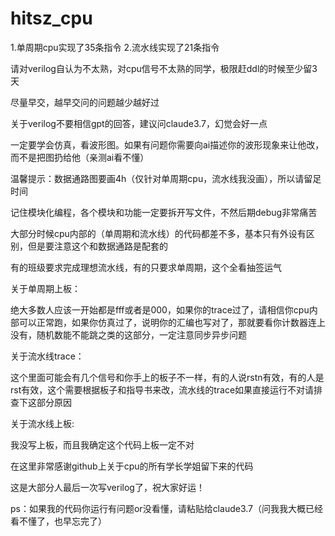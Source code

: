 # hitsz_cpu
1.单周期cpu实现了35条指令
2.流水线实现了21条指令

请对verilog自认为不太熟，对cpu信号不太熟的同学，极限赶ddl的时候至少留3天

尽量早交，越早交问的问题越少越好过

关于verilog不要相信gpt的回答，建议问claude3.7，幻觉会好一点

一定要学会仿真，看波形图。如果有问题你需要向ai描述你的波形现象来让他改，而不是把图扔给他（亲测ai看不懂）

温馨提示：数据通路图要画4h（仅针对单周期cpu，流水线我没画），所以请留足时间

记住模块化编程，各个模块和功能一定要拆开写文件，不然后期debug非常痛苦

大部分时候cpu内部的（单周期和流水线）的代码都差不多，基本只有外设有区别，但是要注意这个和数据通路是配套的

有的班级要求完成理想流水线，有的只要求单周期，这个全看抽签运气

关于单周期上板：

绝大多数人应该一开始都是fff或者是000，如果你的trace过了，请相信你cpu内部可以正常跑，如果你仿真过了，说明你的汇编也写对了，那就要看你计数器连上没有，随机数能不能跳之类的这部分，一定注意同步异步问题

关于流水线trace：

这个里面可能会有几个信号和你手上的板子不一样，有的人说rstn有效，有的人是rst有效，这个需要根据板子和指导书来改，流水线的trace如果直接运行不对请排查下这部分原因

关于流水线上板:

我没写上板，而且我确定这个代码上板一定不对


在这里非常感谢github上关于cpu的所有学长学姐留下来的代码

这是大部分人最后一次写verilog了，祝大家好运！

ps：如果我的代码你运行有问题or没看懂，请粘贴给claude3.7（问我我大概已经看不懂了，也早忘完了）
